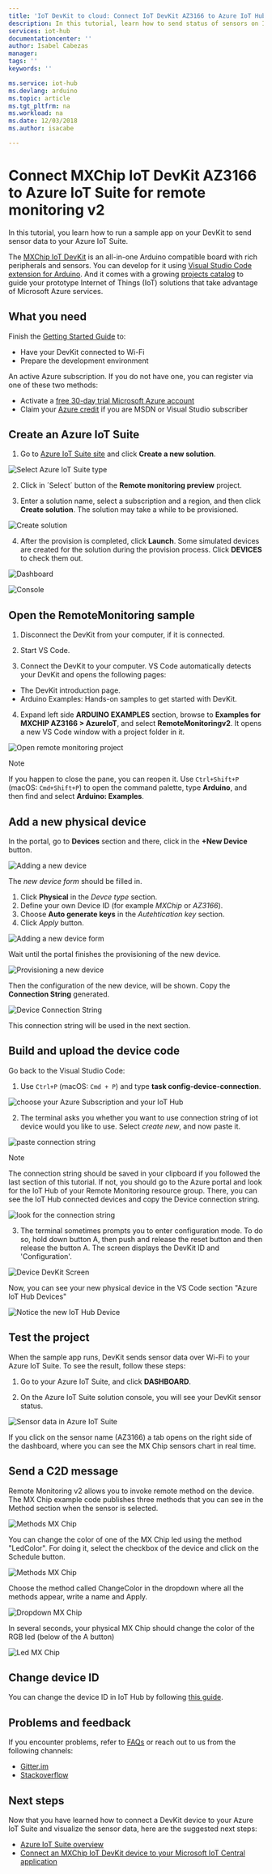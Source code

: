 ```yaml
---
title: 'IoT DevKit to cloud: Connect IoT DevKit AZ3166 to Azure IoT Hub | Microsoft Docs'
description: In this tutorial, learn how to send status of sensors on IoT DevKit AZ3166 to Remote Monitoring v2 from Azure IoT Suite for monitoring and visualization.
services: iot-hub
documentationcenter: ''
author: Isabel Cabezas
manager: 
tags: ''
keywords: ''

ms.service: iot-hub
ms.devlang: arduino
ms.topic: article
ms.tgt_pltfrm: na
ms.workload: na
ms.date: 12/03/2018
ms.author: isacabe

---
```

# Connect MXChip IoT DevKit AZ3166 to Azure IoT Suite for remote monitoring v2

In this tutorial, you learn how to run a sample app on your DevKit to send sensor data to your Azure IoT Suite.

The [MXChip IoT DevKit](https://aka.ms/iot-devkit) is an all-in-one Arduino compatible board with rich peripherals and sensors. You can develop for it using [Visual Studio Code extension for Arduino](https://aka.ms/arduino). And it comes with a growing [projects catalog](https://microsoft.github.io/azure-iot-developer-kit/docs/projects/) to guide your prototype Internet of Things (IoT) solutions that take advantage of Microsoft Azure services.

## What you need

Finish the [Getting Started Guide](https://docs.microsoft.com/azure/iot-hub/iot-hub-arduino-iot-devkit-az3166-get-started) to:

* Have your DevKit connected to Wi-Fi
* Prepare the development environment

An active Azure subscription. If you do not have one, you can register via one of these two methods:

* Activate a [free 30-day trial Microsoft Azure account](https://azureinfo.microsoft.com/us-freetrial.html)
* Claim your [Azure credit](https://azure.microsoft.com/pricing/member-offers/msdn-benefits-details/) if you are MSDN or Visual Studio subscriber

## Create an Azure IoT Suite

1. Go to [Azure IoT Suite site](https://www.azureiotsuite.com/) and click **Create a new solution**.

  ![Select Azure IoT Suite type](media/iot-hub-arduino-iot-devkit-az3166-devkit-remote-monitoringv2/azure-iot-suite-v2-solution-types.png)
 

2. Click in ´Select´ button of the **Remote monitoring preview** project.

3. Enter a solution name, select a subscription and a region, and then click **Create solution**. The solution may take a while to be provisioned.

  ![Create solution](media/iot-hub-arduino-iot-devkit-az3166-devkit-remote-monitoringv2/azure-iot-suite-create-remote-monitoring-preview-solution.png)


4. After the provision is completed, click **Launch**. Some simulated devices are created for the solution during the provision process. Click **DEVICES** to check them out.

  ![Dashboard](media/iot-hub-arduino-iot-devkit-az3166-devkit-remote-monitoringv2/azure-iot-suite-new-solution-created.png)

  ![Console](media/iot-hub-arduino-iot-devkit-az3166-devkit-remote-monitoringv2/azure-iot-suite-console.png)



## Open the RemoteMonitoring sample

1. Disconnect the DevKit from your computer, if it is connected.

2. Start VS Code.

3. Connect the DevKit to your computer. VS Code automatically detects your DevKit and opens the following pages:
  * The DevKit introduction page.
  * Arduino Examples: Hands-on samples to get started with DevKit.

4. Expand left side **ARDUINO EXAMPLES** section, browse to **Examples for MXCHIP AZ3166 > AzureIoT**, and select **RemoteMonitoringv2**. It opens a new VS Code window with a project folder in it.

  ![Open remote monitoring project](media/iot-hub-arduino-iot-devkit-az3166-devkit-remote-monitoringv2/azure-iot-suite-arduino-examples.png)


  > [!NOTE]
  > If you happen to close the pane, you can reopen it. Use `Ctrl+Shift+P` (macOS: `Cmd+Shift+P`) to open the command palette, type **Arduino**, and then find and select **Arduino: Examples**.

## Add a new physical device

In the portal, go to **Devices** section and there, click in the  **+New Device** button. 

![Adding a new device](media/iot-hub-arduino-iot-devkit-az3166-devkit-remote-monitoringv2/azure-iot-suite-add-device.png)

The *new device form* should be filled in.
1. Click **Physical** in the *Devce type* section.
2. Define your own Device ID (for example *MXChip* or *AZ3166*).
3. Choose **Auto generate keys** in the *Autehtication key* section.
4. Click *Apply* button.

![Adding a new device form](media/iot-hub-arduino-iot-devkit-az3166-devkit-remote-monitoringv2/azure-iot-suite-add-new-device-form.png)

Wait until the portal finishes the provisioning of the new device.

![Provisioning a new device ](media/iot-hub-arduino-iot-devkit-az3166-devkit-remote-monitoringv2/azure-iot-suite-add-device-provisioning.png)


Then the configuration of the new device, will be shown.
Copy the **Connection String** generated.

![Device Connection String](media/iot-hub-arduino-iot-devkit-az3166-devkit-remote-monitoringv2/azure-iot-suite-new-device-connstring.png)


This connection string will be used in the next section.





## Build and upload the device code

Go back to the Visual Studio Code: 

1. Use `Ctrl+P` (macOS: `Cmd + P`) and type **task config-device-connection**.

![choose your Azure Subscription and your IoT Hub](media/iot-hub-arduino-iot-devkit-az3166-devkit-remote-monitoringv2/iot-suite-task-config-device-conexion.png)


2. The terminal asks you whether you want to use connection string of iot device would you like to use. Select *create new*, and now paste it.

![paste connection string](media/iot-hub-arduino-iot-devkit-az3166-devkit-remote-monitoringv2/iot-suite-task-config-device-conexion-choose-iot-hub-press-button-A.png)

> [!NOTE]
> The connection string should be saved in your clipboard if you followed the last section of this tutorial. If not, you should go to the Azure portal and look for the IoT Hub of your Remote Monitoring resource group. There, you can see the IoT Hub connected devices and copy the Device connection string.


![look for the connection string](media/iot-hub-arduino-iot-devkit-az3166-devkit-remote-monitoringv2/azure-iot-suite-connection-string-of-a-device.png)



3. The terminal sometimes prompts you to enter configuration mode. To do so, hold down button A, then push and release the reset button and then release the button A. 
The screen displays the DevKit ID and 'Configuration'.

![Device DevKit Screen](media/iot-hub-arduino-iot-devkit-az3166-devkit-remote-monitoringv2/azure-iot-suite-devkit-screen.png)



Now, you can see your new physical device in the VS Code section "Azure IoT Hub Devices"

![Notice the new IoT Hub Device](media/iot-hub-arduino-iot-devkit-az3166-devkit-remote-monitoringv2/iot-suite-new-iot-hub-device.png)

## Test the project

When the sample app runs, DevKit sends sensor data over Wi-Fi to your Azure IoT Suite. To see the result, follow these steps:

1. Go to your Azure IoT Suite, and click **DASHBOARD**.

2. On the Azure IoT Suite solution console, you will see your DevKit sensor status. 

![Sensor data in Azure IoT Suite](media/iot-hub-arduino-iot-devkit-az3166-devkit-remote-monitoringv2/azure-iot-suite-dashboard.png)

If you click on the sensor name (AZ3166) a tab opens on the right side of the dashboard, where you can see the MX Chip sensors chart in real time.


## Send a C2D message
Remote Monitoring v2 allows you to invoke remote method on the device.
The MX Chip example code publishes three methods that you can see in the Method section when the sensor is selected.

![Methods  MX Chip](media/iot-hub-arduino-iot-devkit-az3166-devkit-remote-monitoringv2/azure-iot-suite-methods.png)

You can change the color of one of the MX Chip led using the method "LedColor". For doing it, select the checkbox of the device and click on the Schedule button. 

![Methods  MX Chip](media/iot-hub-arduino-iot-devkit-az3166-devkit-remote-monitoringv2/azure-iot-suite-schedule.png)

Choose the method called ChangeColor in the dropdown where all the methods appear, write a name and Apply.

![Dropdown  MX Chip](media/iot-hub-arduino-iot-devkit-az3166-devkit-remote-monitoringv2/iot-suite-change-color.png)

In several seconds, your physical MX Chip should change the color of the RGB led (below of the A button)

![Led  MX Chip](media/iot-hub-arduino-iot-devkit-az3166-devkit-remote-monitoringv2/azure-iot-suite-devkit-led.png)


## Change device ID

You can change the device ID in IoT Hub by following [this guide](https://microsoft.github.io/azure-iot-developer-kit/docs/customize-device-id/).


## Problems and feedback

If you encounter problems, refer to [FAQs](https://microsoft.github.io/azure-iot-developer-kit/docs/faq/) or reach out to us from the following channels:

* [Gitter.im](http://gitter.im/Microsoft/azure-iot-developer-kit)
* [Stackoverflow](https://stackoverflow.com/questions/tagged/iot-devkit)

## Next steps

Now that you have learned how to connect a DevKit device to your Azure IoT Suite and visualize the sensor data, here are the suggested next steps:

* [Azure IoT Suite overview](https://docs.microsoft.com/azure/iot-suite/)
* [Connect an MXChip IoT DevKit device to your Microsoft IoT Central application](https://docs.microsoft.com/en-us/microsoft-iot-central/howto-connect-devkit)
